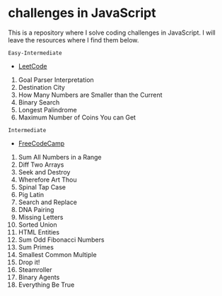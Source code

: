 # challenges in JavaScript
This is a repository where I solve coding challenges in JavaScript. I will leave the resources where I find them below. 

 `Easy-Intermediate`
* [LeetCode](https://leetcode.com/) 

1. Goal Parser Interpretation
2. Destination City
3. How Many Numbers are Smaller than the Current
4. Binary Search
5. Longest Palindrome
6. Maximum Number of Coins You can Get


 `Intermediate`
* [FreeCodeCamp](https://www.freecodecamp.org/learn/javascript-algorithms-and-data-structures/#intermediate-algorithm-scripting) 
1. Sum All Numbers in a Range
2. Diff Two Arrays
3. Seek and Destroy
4. Wherefore Art Thou
5. Spinal Tap Case
6. Pig Latin
7. Search and Replace
8. DNA Pairing
9. Missing Letters
10. Sorted Union
11. HTML Entities
12. Sum Odd Fibonacci Numbers
13. Sum Primes
14. Smallest Common Multiple
15. Drop it!
16. Steamroller
17. Binary Agents
18. Everything Be True
